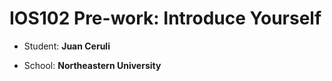 #  IOS102 Pre-work: Introduce Yourself

- Student: **Juan Ceruli**

- School: **Northeastern University**
